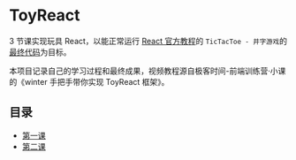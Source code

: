 # ToyReact

3 节课实现玩具 React，以能正常运行 [React 官方教程][1]的 `TicTacToe - 井字游戏`的[最终代码][2]为目标。

本项目记录自己的学习过程和最终成果，视频教程源自极客时间-前端训练营·小课的《winter 手把手带你实现 ToyReact 框架》。

## 目录

- [第一课](./notes/first-lesson)
- [第二课](./notes/second-lesson)

[1]: https://reactjs.org/tutorial/tutorial.html
[2]: https://codepen.io/gaearon/pen/gWWZgR
